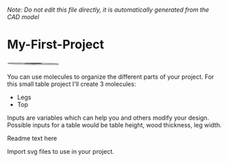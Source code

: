 ###### Note: Do not edit this file directly, it is automatically generated from the CAD model

# My-First-Project

![](/project.svg)



 You can use molecules to organize the different parts of your project. For this small table project I'll create 3 molecules: 
- Legs
- Top

Inputs are variables which can help you and others modify your design. Possible inputs for a table would be table height, wood thickness, leg width.

Readme text here

Import svg files to use in your project. 



